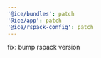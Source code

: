 ```yaml
---
'@ice/bundles': patch
'@ice/app': patch
'@ice/rspack-config': patch
---
```


fix: bump rspack version
